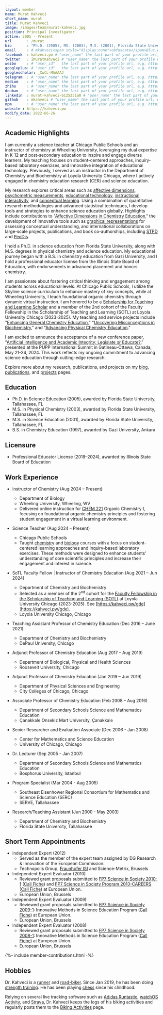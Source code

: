```yaml
---
layout: member
name: Murat Kahveci
short_name: murat
title: Murat Kahveci
image: /images/team/murat-kahveci.jpg
position: Principal Investigator
active: 2005 - Present
url       : /murat
bio       : "Ph.D. (2005), MS. (2003), M.S. (2001), Florida State University, Tallahassee, FL."
email     : # mkahveci<span style="display:none">obfuscate</span>@luc.edu
facebook  : kahveci.pw # "user_name" the last part of your profile url, e.g. https://www.facebook.com/user_name
twitter   : iMuratKahveci # "user_name" the last part of your profile url, e.g. https://twitter.com/user_name
weibo     : # "user_id"   the last part of your profile url, e.g. https://www.weibo.com/user_id/profile?...
googleplus: # "user_id"   the last part of your profile url, e.g. https://plus.google.com/u/0/user_id
googlescholar: _XwCL-MAAAAJ
telegram  : # "user_name" the last part of your profile url, e.g. https://t.me/user_name
medium    : # "user_name" the last part of your profile url, e.g. https://medium.com/user_name
zhihu     : # "user_name" the last part of your profile url, e.g. https://www.zhihu.com/people/user_name
douban    : # "user_name" the last part of your profile url, e.g. https://www.douban.com/people/user_name
linkedin  : murat-kahveci-b125251a8 # "user_name" the last part of your profile url, e.g. https://www.linkedin.com/in/user_name
github    : mkahveci # "user_name" the last part of your profile url, e.g. https://github.com/user_name
npm       : # "user_name" the last part of your profile url, e.g. https://www.npmjs.com/~user_name
website : https://kahveci.pw
modify_date: 2022-06-26
---
```


## Academic Highlights

I am currently a science teacher at Chicago Public Schools and an instructor of chemistry at Wheeling University, leveraging my dual expertise in K-12 and post-secondary education to inspire and engage diverse learners. My teaching focuses on student-centered approaches, inquiry-based laboratory exercises, and innovative integration of educational technology. Previously, I served as an instructor in the Department of Chemistry and Biochemistry at Loyola University Chicago, where I actively engaged in chemistry education research (CER) and science education.

My research explores critical areas such as [affective dimensions](/yfg), [psychometric measurements](/auh), [educational technology](/oux), [instructional interactivity](/jzl), and [conceptual learning](/ekj). Using a combination of quantitative research methodologies and advanced statistical techniques, I develop tools and strategies to enhance science education globally. Highlights include contributions to "[Affective Dimensions in Chemistry Education](/yfg)," the development of innovative tools such as [graphical representations](/drc) for assessing conceptual understanding, and international collaborations on large-scale projects, publications, and book co-authorships, including [STPD](/oyc) and [PedDis](/auh).

I hold a Ph.D. in science education from Florida State University, along with M.S. degrees in physical chemistry and science education. My educational journey began with a B.S. in chemistry education from Gazi University, and I hold a professional educator license from the Illinois State Board of Education, with endorsements in advanced placement and honors chemistry.

I am passionate about fostering critical thinking and engagement among students across educational levels. At Chicago Public Schools, I utilize the Skyline science curriculum to enhance mastery of key concepts, while at Wheeling University, I teach foundational organic chemistry through dynamic virtual instruction. I am honored to be a [Scholarship for Teaching and Learning Scholar](/gde) and a member of the 2nd cohort of the Faculty Fellowship in the Scholarship of Teaching and Learning (SOTL) at Loyola University Chicago (2023-2025). My teaching and service projects include "[Enhancing General Chemistry Education](/thr)," "[Uncovering Misconceptions in Biochemistry](/ewm)," and "[Advancing Physical Chemistry Education](/lhu)."

I am excited to announce the acceptance of a new conference paper, "[Artificial Intelligence and Academic Integrity: Legislate or Educate?](/snu)," presented at the PUPP International Summit in Gatineau-Ottawa, Canada, May 21-24, 2024. This work reflects my ongoing commitment to advancing science education through cutting-edge research.

Explore more about my research, publications, and projects on my [blog](/blog), [publications](/papers), and [projects](/projects) pages.


## Education

* Ph.D. in Science Education (2005), awarded by Florida State University, Tallahassee, FL
* M.S. in Physical Chemistry (2003), awarded by Florida State University, Tallahassee, FL
* M.S. in Science Education (2001), awarded by Florida State University, Tallahassee, FL
* B.S. in Chemistry Education (1997), awarded by Gazi University, Ankara

## Licensure

* Professional Educator License (2018–2024), awarded by Illinois State Board of Education

## Work Experience

* Instructor of Chemistry (Aug 2024 – Present)
  * Department of Biology
  * Wheeling University, Wheeling, WV
  * Delivered online instruction for [CHEM 221](/rga) Organic Chemistry I, focusing on foundational organic chemistry principles and fostering student engagement in a virtual learning environment.

* Science Teacher (Aug 2024 – Present)
  * Chicago Public Schools
  * Taught [chemistry](/sye) and [biology](/xhc) courses with a focus on student-centered learning approaches and inquiry-based laboratory exercises. These methods were designed to enhance students' understanding of core scientific principles and increase their engagement and interest in science.
  
* SoTL Faculty Fellow \| Instructor of Chemistry Education (Aug 2021 – Jun 2024)
  * Department of Chemistry and Biochemistry
  * Selected as a member of the 2<sup>nd</sup> cohort for the [Faculty Fellowship in the Scholarship of Teaching and Learning (SOTL)](https://www.luc.edu/fcip/awardsresearchopportunities/paidfacultyroles/scholarshipofteachingandlearningfacultyfellowsprogram/) at Loyola University Chicago (2023-2025). See 
    [https://kahveci.pw/gde](https://kahveci.pw/gde).
  * Loyola University Chicago, Chicago
* Teaching Assistant Professor of Chemistry Education (Dec 2016 – June 2021)
  * Department of Chemistry and Biochemistry
  * DePaul University, Chicago
* Adjunct Professor of Chemistry Education (Aug 2017 – Aug 2019)
  * Department of Biological, Physical and Health Sciences
  * Roosevelt University, Chicago
* Adjunct Professor of Chemistry Education (Jan 2019 – Jun 2019)
  * Department of Physical Sciences and Engineering
  * City Colleges of Chicago, Chicago  
* Associate Professor of Chemistry Education (Feb 2008 – Aug 2016)
  * Department of Secondary Schools Science and Mathematics Education
  * Çanakkale Onsekiz Mart University, Çanakkale
* Senior Researcher and Evaluation Associate (Dec 2006 - Jan 2008)
  * Center for Mathematics and Science Education
  * University of Chicago, Chicago
* Dr. Lecturer (Sep 2005 - Jan 2007)
  * Department of Secondary Schools Science and Mathematics Education
  * Bosphorus University, Istanbul
* Program Specialist (Mar 2004 - Aug 2005)
  * Southeast Eisenhower Regional Consortium for Mathematics and Science Education (SERC)
  * SERVE, Tallahassee
* Research/Teaching Assistant (Jun 2000 - May 2003)
  * Department of Chemistry and Biochemistry
  * Florida State University, Tallahassee

## Short Term Appointments

* Independent Expert (2012)
  * Served as the member of the expert team assigned by DG Research & Innovation of the European Commission.
  * Technopolis Group, [Fraunhofer ISI](https://www.isi.fraunhofer.de/en.html) and Science-Metrix, Brussels
* Independent Expert Evaluator (2010)
  * Reviewed grant proposals submitted to [FP7 Science in Society 2010-1](https://ec.europa.eu/research/participants/portal/desktop/sedia/opportunities/fp7/calls/fp7-science-in-society-2010-1.html) ([Call Fiche](pdfs/eu/FP7-SiS-2010-1-call.pdf)) and [FP7 Science in Society Program 2010-CAREERS](https://ec.europa.eu/research/participants/portal/desktop/sedia/opportunities/fp7/calls/fp7-science-in-society-2010-careers.html) ([Call Fiche](pdfs/eu/FP7-SiS-2010-1-CAREERS-call.pdf)) at European Union.
  * European Union, Brussels
* Independent Expert Evaluator (2009)
  * Reviewed grant proposals submitted to [FP7 Science in Society 2009-1](https://ec.europa.eu/research/participants/portal/desktop/sedia/opportunities/fp7/calls/fp7-science-in-society-2009-1.html): Innovative Methods in Science Education Program ([Call Fiche](pdfs/eu/FP7-SiS-2009-1-call.pdf)) at European Union.
  * European Union, Brussels
* Independent Expert Evaluator (2008)
  * Reviewed grant proposals submitted to [FP7 Science in Society 2008-1](https://ec.europa.eu/research/participants/portal/desktop/sedia/opportunities/fp7/calls/fp7-science-in-society-2008-1.html): Innovative Methods in Science Education Program ([Call Fiche](pdfs/eu/FP7-SiS-2008-1-call.pdf)) at European Union.
  * European Union, Brussels 

{%- include member-contributions.html -%}


## Hobbies

Dr. Kahveci is a [runner](https://twitter.com/iMuratKahveci/status/660367394221768704) and [road-biker](https://twitter.com/iMuratKahveci/status/1299728586673467392). Since Jan 2019, he has been doing [strength training](https://twitter.com/iMuratKahveci/status/1105646512334344192). He has been playing [chess](https://www.chess.com/member/affectivechess) since his childhood.

Relying on several live tracking software such as [Adidas Runtastic](https://www.runtastic.com), [watchOS Activity](https://apps.apple.com/us/app/activity/id1208224953), and [Strava](https://www.strava.com/), Dr. Kahveci keeps the logs of his biking activities and regularly posts them to the [Biking Activities](/biking) page.